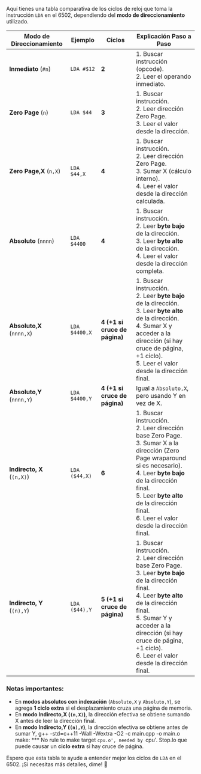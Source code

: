 Aquí tienes una tabla comparativa de los ciclos de reloj que toma la instrucción `LDA` en el 6502, dependiendo del **modo de direccionamiento** utilizado.  

| **Modo de Direccionamiento** | **Ejemplo**       | **Ciclos** | **Explicación Paso a Paso** |
|------------------------------|------------------|-----------|---------------------------|
| **Inmediato** (`#n`)         | `LDA #$12`       | **2**     | 1. Buscar instrucción (opcode).<br>2. Leer el operando inmediato. |
| **Zero Page** (`n`)          | `LDA $44`        | **3**     | 1. Buscar instrucción.<br>2. Leer dirección Zero Page.<br>3. Leer el valor desde la dirección. |
| **Zero Page,X** (`n,X`)      | `LDA $44,X`      | **4**     | 1. Buscar instrucción.<br>2. Leer dirección Zero Page.<br>3. Sumar X (cálculo interno).<br>4. Leer el valor desde la dirección calculada. |
| **Absoluto** (`nnnn`)        | `LDA $4400`      | **4**     | 1. Buscar instrucción.<br>2. Leer **byte bajo** de la dirección.<br>3. Leer **byte alto** de la dirección.<br>4. Leer el valor desde la dirección completa. |
| **Absoluto,X** (`nnnn,X`)    | `LDA $4400,X`    | **4 (+1 si cruce de página)** | 1. Buscar instrucción.<br>2. Leer **byte bajo** de la dirección.<br>3. Leer **byte alto** de la dirección.<br>4. Sumar X y acceder a la dirección (si hay cruce de página, +1 ciclo).<br>5. Leer el valor desde la dirección final. |
| **Absoluto,Y** (`nnnn,Y`)    | `LDA $4400,Y`    | **4 (+1 si cruce de página)** | Igual a `Absoluto,X`, pero usando Y en vez de X. |
| **Indirecto, X** (`(n,X)`)   | `LDA ($44,X)`    | **6**     | 1. Buscar instrucción.<br>2. Leer dirección base Zero Page.<br>3. Sumar X a la dirección (Zero Page wraparound si es necesario).<br>4. Leer **byte bajo** de la dirección final.<br>5. Leer **byte alto** de la dirección final.<br>6. Leer el valor desde la dirección final. |
| **Indirecto, Y** (`(n),Y`)   | `LDA ($44),Y`    | **5 (+1 si cruce de página)** | 1. Buscar instrucción.<br>2. Leer dirección base Zero Page.<br>3. Leer **byte bajo** de la dirección final.<br>4. Leer **byte alto** de la dirección final.<br>5. Sumar Y y acceder a la dirección (si hay cruce de página, +1 ciclo).<br>6. Leer el valor desde la dirección final. |

### **Notas importantes:**
- En **modos absolutos con indexación** (`Absoluto,X` y `Absoluto,Y`), se agrega **1 ciclo extra** si el desplazamiento cruza una página de memoria.
- En **modo Indirecto,X (`(n,X)`)**, la dirección efectiva se obtiene sumando X antes de leer la dirección final.
- En **modo Indirecto,Y (`(n),Y`)**, la dirección efectiva se obtiene antes de sumar Y, g++ -std=c++11 -Wall -Wextra -O2 -c main.cpp -o main.o
make: *** No rule to make target `cpu.o', needed by `cpu'.  Stop.lo que puede causar un **ciclo extra** si hay cruce de página.

Espero que esta tabla te ayude a entender mejor los ciclos de `LDA` en el 6502. ¡Si necesitas más detalles, dime! 🚀
